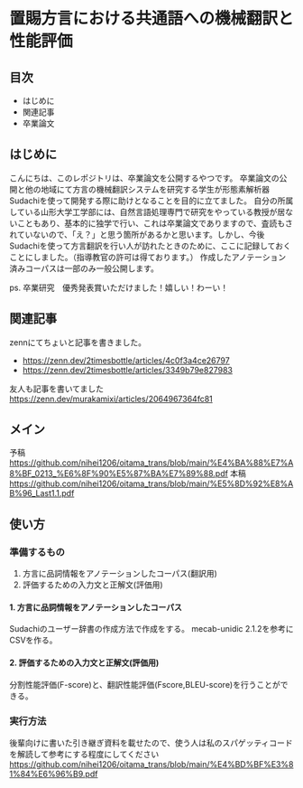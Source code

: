 # 置賜方言における共通語への機械翻訳と性能評価

## 目次
- はじめに
- 関連記事
- 卒業論文

## はじめに
こんにちは、このレポジトリは、卒業論文を公開するやつです。
卒業論文の公開と他の地域にて方言の機械翻訳システムを研究する学生が形態素解析器Sudachiを使って開発する際に助けとなることを目的に立てました。
自分の所属している山形大学工学部には、自然言語処理専門で研究をやっている教授が居ないこともあり、基本的に独学で行い、これは卒業論文でありますので、査読もされていないので、「え？」と思う箇所があるかと思います。しかし、今後Sudachiを使って方言翻訳を行い人が訪れたときのために、ここに記録しておくことにしました。（指導教官の許可は得ております。）
作成したアノテーション済みコーパスは一部のみ一般公開します。

ps. 卒業研究　優秀発表賞いただけました！嬉しい！わーい！　

## 関連記事
zennにてちょいと記事を書きました。
- https://zenn.dev/2timesbottle/articles/4c0f3a4ce26797
- https://zenn.dev/2timesbottle/articles/3349b79e827983

友人も記事を書いてました
https://zenn.dev/murakamixi/articles/2064967364fc81

## メイン
予稿　https://github.com/nihei1206/oitama_trans/blob/main/%E4%BA%88%E7%A8%BF_0213_%E6%8F%90%E5%87%BA%E7%89%88.pdf
本稿 https://github.com/nihei1206/oitama_trans/blob/main/%E5%8D%92%E8%AB%96_Last1.1.pdf

## 使い方

### 準備するもの
1. 方言に品詞情報をアノテーションしたコーパス(翻訳用)
2. 評価するための入力文と正解文(評価用)


#### 1. 方言に品詞情報をアノテーションしたコーパス
Sudachiのユーザー辞書の作成方法で作成をする。
mecab-unidic 2.1.2を参考にCSVを作る。


#### 2. 評価するための入力文と正解文(評価用)
分割性能評価(F-score)と、翻訳性能評価(Fscore,BLEU-score)を行うことができる。


### 実行方法
後輩向けに書いた引き継ぎ資料を載せたので、使う人は私のスパゲッティコードを解読して参考にする程度にしてください
https://github.com/nihei1206/oitama_trans/blob/main/%E4%BD%BF%E3%81%84%E6%96%B9.pdf
